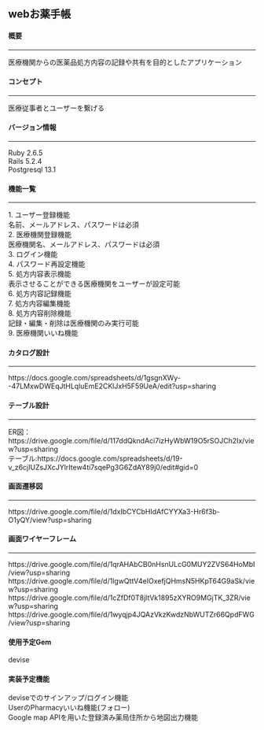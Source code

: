 ## webお薬手帳

#### 概要
<hr>
医療機関からの医薬品処方内容の記録や共有を目的としたアプリケーション

#### コンセプト
<hr>
医療従事者とユーザーを繋げる

#### バージョン情報
<hr>
Ruby 2.6.5<br>
Rails 5.2.4<br>
Postgresql 13.1<br>

#### 機能一覧
<hr>
1. ユーザー登録機能<br>
  名前、メールアドレス、パスワードは必須<br>
2. 医療機関登録機能<br>
  医療機関名、メールアドレス、パスワードは必須<br>
3. ログイン機能<br>
4. パスワード再設定機能<br>
5. 処方内容表示機能<br>
  表示させることができる医療機関をユーザーが設定可能<br>
6. 処方内容記録機能<br>
7. 処方内容編集機能<br>
8. 処方内容削除機能<br>
  記録・編集・削除は医療機関のみ実行可能<br>
9. 医療機関いいね機能<br>

#### カタログ設計
<hr>
https://docs.google.com/spreadsheets/d/1gsgnXWy--47LMxwDWEqJtHLqluEmE2CKlJxH5F59UeA/edit?usp=sharing<br>

#### テーブル設計
<hr>
ER図：https://drive.google.com/file/d/117ddQkndAci7izHyWbW19O5rSOJCh2Ix/view?usp=sharing<br>
テーブル:https://docs.google.com/spreadsheets/d/19-v_z6cjIUZsJXcJYlrItew4ti7sqePg3G6ZdAY89j0/edit#gid=0<br>

#### 画面遷移図
<hr>
https://drive.google.com/file/d/1dxIbCYCbHIdAfCYYXa3-Hr6f3b-O1yQY/view?usp=sharing<br>

#### 画面ワイヤーフレーム
<hr>
https://drive.google.com/file/d/1qrAHAbCB0nHsnULcG0MUY2ZVS64HoMbI/view?usp=sharing<br>
https://drive.google.com/file/d/1lgwQttV4eIOxefjQHmsN5HKpT64G9aSk/view?usp=sharing<br>
https://drive.google.com/file/d/1cZfDf0T8jltVk1895zXYRO9MGjTK_3ZR/view?usp=sharing<br>
https://drive.google.com/file/d/1wyqjp4JQAzVkzKwdzNbWUTZr66QpdFWG/view?usp=sharing<br>

#### 使用予定Gem
devise<br>

#### 実装予定機能
deviseでのサインアップ/ログイン機能<br>
UserのPharmacyいいね機能(フォロー)<br>
Google map APIを用いた登録済み薬局住所から地図出力機能<br>
